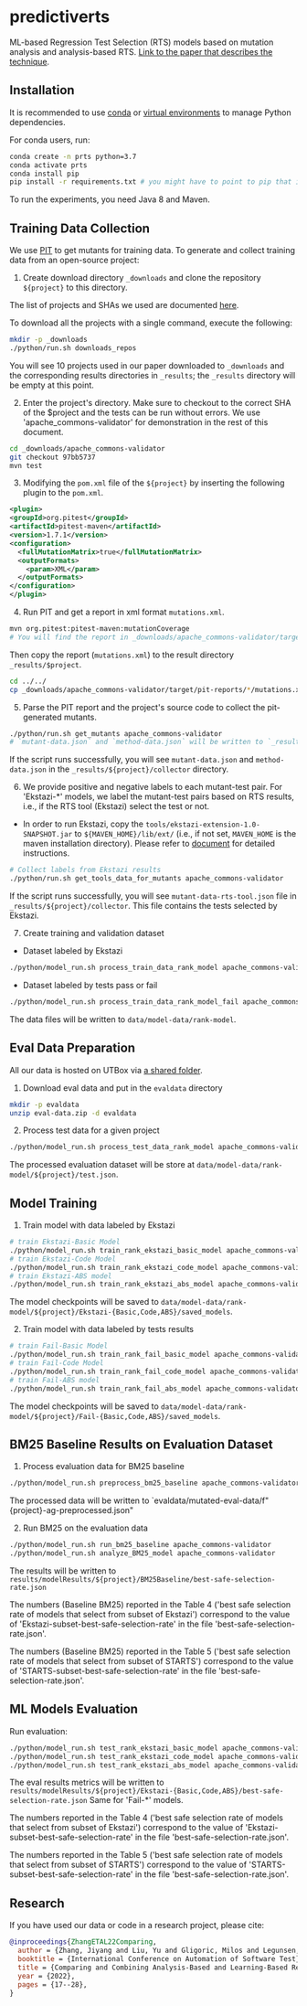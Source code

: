 # predictiverts

ML-based Regression Test Selection (RTS) models based on mutation
analysis and analysis-based RTS. [Link to the paper that describes the
technique](https://dl.acm.org/doi/10.1145/3524481.3527230).

## Installation

It is recommended to use [conda](https://docs.conda.io/en/latest) or
[virtual
environments](https://realpython.com/python-virtual-environments-a-primer)
to manage Python dependencies.

For conda users, run:

```bash
conda create -n prts python=3.7
conda activate prts
conda install pip
pip install -r requirements.txt # you might have to point to pip that is in your conda env
```

To run the experiments, you need Java 8 and Maven.

## Training Data Collection

We use [PIT](https://pitest.org) to get mutants for training data. To
generate and collect training data from an open-source project:

1. Create download directory `_downloads` and clone the repository
`${project}` to this directory.

The list of projects and SHAs we used are documented
[here](https://github.com/EngineeringSoftware/predictiverts/blob/43c65cc9bb2b7e1379e101457a734b7b2e01ad25/python/pts/main.py#L34).

To download all the projects with a single command, execute the
following:

```bash
mkdir -p _downloads
./python/run.sh downloads_repos
```

You will see 10 projects used in our paper downloaded to `_downloads`
and the corresponding results directories in `_results`; the
`_results` directory will be empty at this point.

2. Enter the project's directory. Make sure to checkout to the correct
   SHA of the $project and the tests can be run without errors. We use
   'apache_commons-validator' for demonstration in the rest of this
   document.

```bash
cd _downloads/apache_commons-validator
git checkout 97bb5737
mvn test
```

3. Modifying the `pom.xml` file of the `${project}` by inserting the
   following plugin to the `pom.xml`.

```xml
<plugin>
<groupId>org.pitest</groupId>
<artifactId>pitest-maven</artifactId>
<version>1.7.1</version>
<configuration>
  <fullMutationMatrix>true</fullMutationMatrix>
  <outputFormats>
    <param>XML</param>
  </outputFormats>
</configuration>
</plugin>
```

4. Run PIT and get a report in xml format `mutations.xml`.

```bash
mvn org.pitest:pitest-maven:mutationCoverage
# You will find the report in _downloads/apache_commons-validator/target/pit-reports/$date/mutations.xml
```

Then copy the report (`mutations.xml`) to the result directory
`_results/$project`.

```bash
cd ../../
cp _downloads/apache_commons-validator/target/pit-reports/*/mutations.xml _results/apache_commons-validator/
```

5. Parse the PIT report and the project's source code to collect the
   pit-generated mutants.

```bash
./python/run.sh get_mutants apache_commons-validator
# `mutant-data.json` and `method-data.json` will be written to `_results/apache_commons-validator/collector` directory.
```

If the script runs successfully, you will see `mutant-data.json` and
`method-data.json` in the `_results/${project}/collector` directory.

6. We provide positive and negative labels to each mutant-test
   pair. For 'Ekstazi-\*' models, we label the mutant-test pairs based on
   RTS results, i.e., if the RTS tool (Ekstazi) select the test or not.

- In order to run Ekstazi, copy the `tools/ekstazi-extension-1.0-SNAPSHOT.jar` to `${MAVEN_HOME}/lib/ext/` (i.e., if not set, `MAVEN_HOME` is the maven installation directory). Please refer to [document](tools/xts-extension/README.md) for detailed instructions.

```bash
# Collect labels from Ekstazi results
./python/run.sh get_tools_data_for_mutants apache_commons-validator
```

If the script runs successfully, you will see
`mutant-data-rts-tool.json` file in
`_results/${project}/collector`. This file contains the tests selected
by Ekstazi.

7. Create training and validation dataset

- Dataset labeled by Ekstazi

```bash
./python/model_run.sh process_train_data_rank_model apache_commons-validator
```

- Dataset labeled by tests pass or fail

```bash
./python/model_run.sh process_train_data_rank_model_fail apache_commons-validator
```

The data files will be written to `data/model-data/rank-model`.

## Eval Data Preparation

[sec-downloads]: #data-downloads

All our data is hosted on UTBox via [a shared
folder](https://utexas.box.com/s/p0uvysksey7iz0l3fxxqo3k6p6xt78ji).

1. Download eval data and put in the `evaldata` directory

```bash
mkdir -p evaldata
unzip eval-data.zip -d evaldata
```

2. Process test data for a given project

```bash
./python/model_run.sh process_test_data_rank_model apache_commons-validator
```

The processed evaluation dataset will be store at
`data/model-data/rank-model/${project}/test.json`.

## Model Training

1. Train model with data labeled by Ekstazi

```bash
# train Ekstazi-Basic Model
./python/model_run.sh train_rank_ekstazi_basic_model apache_commons-validator
# train Ekstazi-Code Model
./python/model_run.sh train_rank_ekstazi_code_model apache_commons-validator
# train Ekstazi-ABS model
./python/model_run.sh train_rank_ekstazi_abs_model apache_commons-validator
```

The model checkpoints will be saved to
`data/model-data/rank-model/${project}/Ekstazi-{Basic,Code,ABS}/saved_models`.

2. Train model with data labeled by tests results

```bash
# train Fail-Basic Model
./python/model_run.sh train_rank_fail_basic_model apache_commons-validator
# train Fail-Code Model
./python/model_run.sh train_rank_fail_code_model apache_commons-validator
# train Fail-ABS model
./python/model_run.sh train_rank_fail_abs_model apache_commons-validator
```

The model checkpoints will be saved to
`data/model-data/rank-model/${project}/Fail-{Basic,Code,ABS}/saved_models`.

## BM25 Baseline Results on Evaluation Dataset

1. Process evaluation data for BM25 baseline

```bash
./python/model_run.sh preprocess_bm25_baseline apache_commons-validator
```

The processed data will be written to
`evaldata/mutated-eval-data/f"{project}-ag-preprocessed.json"

2. Run BM25 on the evaluation data

```bash
./python/model_run.sh run_bm25_baseline apache_commons-validator
./python/model_run.sh analyze_BM25_model apache_commons-validator
```

The results will be written to
`results/modelResults/${project}/BM25Baseline/best-safe-selection-rate.json`

The numbers (Baseline BM25) reported in the Table 4 ('best safe
selection rate of models that select from subset of Ekstazi')
correspond to the value of 'Ekstazi-subset-best-safe-selection-rate'
in the file 'best-safe-selection-rate.json'.

The numbers (Baseline BM25) reported in the Table 5 ('best safe
selection rate of models that select from subset of STARTS')
correspond to the value of 'STARTS-subset-best-safe-selection-rate' in
the file 'best-safe-selection-rate.json'.

## ML Models Evaluation

Run evaluation:

```bash
./python/model_run.sh test_rank_ekstazi_basic_model apache_commons-validator
./python/model_run.sh test_rank_ekstazi_code_model apache_commons-validator
./python/model_run.sh test_rank_ekstazi_abs_model apache_commons-validator
```

The eval results metrics will be written to
`results/modelResults/${project}/Ekstazi-{Basic,Code,ABS}/best-safe-selection-rate.json`
Same for 'Fail-\*' models.

The numbers reported in the Table 4 ('best safe selection rate of
models that select from subset of Ekstazi') correspond to the value of
'Ekstazi-subset-best-safe-selection-rate' in the file
'best-safe-selection-rate.json'.

The numbers reported in the Table 5 ('best safe selection rate of
models that select from subset of STARTS') correspond to the value of
'STARTS-subset-best-safe-selection-rate' in the file
'best-safe-selection-rate.json'.

## Research

If you have used our data or code in a research project, please cite:

```bibtex
@inproceedings{ZhangETAL22Comparing,
  author = {Zhang, Jiyang and Liu, Yu and Gligoric, Milos and Legunsen, Owolabi and Shi, August},
  booktitle = {International Conference on Automation of Software Test},
  title = {Comparing and Combining Analysis-Based and Learning-Based Regression Test Selection},
  year = {2022},
  pages = {17--28},
}
```
